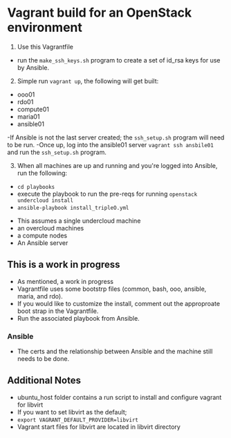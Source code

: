 # Vagrant build for an OpenStack environment
1. Use this Vagrantfile
  * run the ```make_ssh_keys.sh``` program to create a set of id_rsa keys for use by Ansible.
2. Simple run ```vagrant up```, the following will get built: 
  * ooo01
  * rdo01
  * compute01
  * maria01
  * ansible01

-If Ansible is not the last server created; the ```ssh_setup.sh``` program will need to be run.
-Once up, log into the ansible01 server ```vagrant ssh ansbile01``` and run the ```ssh_setup.sh``` program.  

3. When all machines are up and running and you're logged into Ansible, run the following:
  * ```cd playbooks```
  * execute the playbook to run the pre-reqs for running ```openstack undercloud install```
  * ```ansible-playbook install_tripleO.yml```

- This assumes a single undercloud machine
- an overcloud machines
- a compute nodes
- An Ansible server

## This is a work in progress
- As mentioned, a work in progress
- Vagrantfile uses some bootstrp files (common, bash, ooo, ansible, maria, and rdo). 
- If you would like to customize the install, comment out the approproate boot strap in the Vagrantfile.
- Run the associated playbook from Ansible.

### Ansible
- The certs and the relationship between Ansible and the machine still needs to be done. 

## Additional Notes
- ubuntu_host folder contains a run script to install and configure vagrant for libvirt
- If you want to set libvirt as the default;
- ```export VAGRANT_DEFAULT_PROVIDER=libvirt```
- Vagrant start files for libvirt are located in libvirt directory

